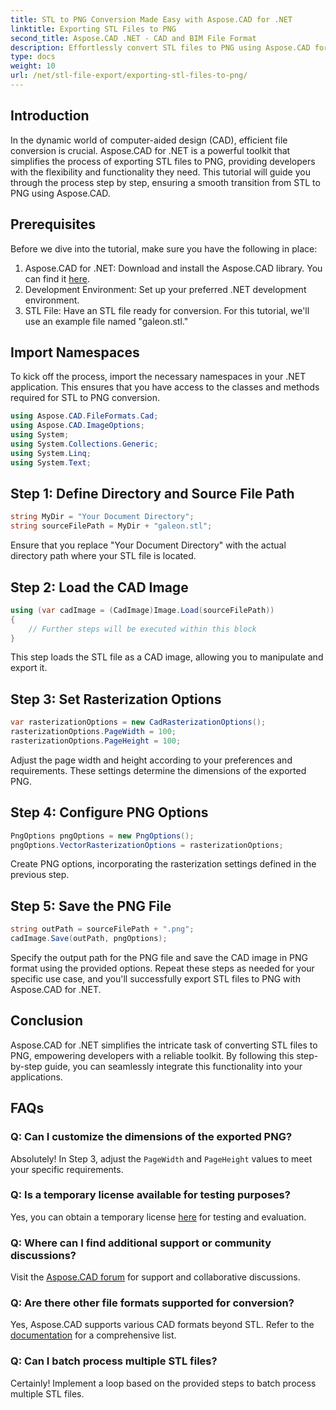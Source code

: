 ```yaml
---
title: STL to PNG Conversion Made Easy with Aspose.CAD for .NET
linktitle: Exporting STL Files to PNG
second_title: Aspose.CAD .NET - CAD and BIM File Format
description: Effortlessly convert STL files to PNG using Aspose.CAD for .NET. Follow our step-by-step guide for seamless integration. Download now!
type: docs
weight: 10
url: /net/stl-file-export/exporting-stl-files-to-png/
---
```

## Introduction
In the dynamic world of computer-aided design (CAD), efficient file conversion is crucial. Aspose.CAD for .NET is a powerful toolkit that simplifies the process of exporting STL files to PNG, providing developers with the flexibility and functionality they need. This tutorial will guide you through the process step by step, ensuring a smooth transition from STL to PNG using Aspose.CAD.
## Prerequisites
Before we dive into the tutorial, make sure you have the following in place:
1. Aspose.CAD for .NET: Download and install the Aspose.CAD library. You can find it [here](https://releases.aspose.com/cad/net/).
2. Development Environment: Set up your preferred .NET development environment.
3. STL File: Have an STL file ready for conversion. For this tutorial, we'll use an example file named "galeon.stl."
## Import Namespaces
To kick off the process, import the necessary namespaces in your .NET application. This ensures that you have access to the classes and methods required for STL to PNG conversion.
```csharp
using Aspose.CAD.FileFormats.Cad;
using Aspose.CAD.ImageOptions;
using System;
using System.Collections.Generic;
using System.Linq;
using System.Text;
```
## Step 1: Define Directory and Source File Path
```csharp
string MyDir = "Your Document Directory";
string sourceFilePath = MyDir + "galeon.stl";
```
Ensure that you replace "Your Document Directory" with the actual directory path where your STL file is located.
## Step 2: Load the CAD Image
```csharp
using (var cadImage = (CadImage)Image.Load(sourceFilePath))
{
    // Further steps will be executed within this block
}
```
This step loads the STL file as a CAD image, allowing you to manipulate and export it.
## Step 3: Set Rasterization Options
```csharp
var rasterizationOptions = new CadRasterizationOptions();
rasterizationOptions.PageWidth = 100;
rasterizationOptions.PageHeight = 100;
```
Adjust the page width and height according to your preferences and requirements. These settings determine the dimensions of the exported PNG.
## Step 4: Configure PNG Options
```csharp
PngOptions pngOptions = new PngOptions();
pngOptions.VectorRasterizationOptions = rasterizationOptions;
```
Create PNG options, incorporating the rasterization settings defined in the previous step.
## Step 5: Save the PNG File
```csharp
string outPath = sourceFilePath + ".png";
cadImage.Save(outPath, pngOptions);
```
Specify the output path for the PNG file and save the CAD image in PNG format using the provided options.
Repeat these steps as needed for your specific use case, and you'll successfully export STL files to PNG with Aspose.CAD for .NET.
## Conclusion
Aspose.CAD for .NET simplifies the intricate task of converting STL files to PNG, empowering developers with a reliable toolkit. By following this step-by-step guide, you can seamlessly integrate this functionality into your applications.
## FAQs
### Q: Can I customize the dimensions of the exported PNG?
Absolutely! In Step 3, adjust the `PageWidth` and `PageHeight` values to meet your specific requirements.
### Q: Is a temporary license available for testing purposes?
Yes, you can obtain a temporary license [here](https://purchase.aspose.com/temporary-license/) for testing and evaluation.
### Q: Where can I find additional support or community discussions?
Visit the [Aspose.CAD forum](https://forum.aspose.com/c/cad/19) for support and collaborative discussions.
### Q: Are there other file formats supported for conversion?
Yes, Aspose.CAD supports various CAD formats beyond STL. Refer to the [documentation](https://reference.aspose.com/cad/net/) for a comprehensive list.
### Q: Can I batch process multiple STL files?
Certainly! Implement a loop based on the provided steps to batch process multiple STL files.
